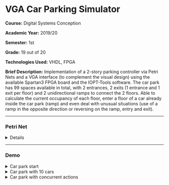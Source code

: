 # VGA Car Parking Simulator

**Course:** Digital Systems Conception

**Academic Year:** 2019/20

**Semester:** 1st

**Grade:** 19 out of 20

**Technologies Used:** VHDL, FPGA

**Brief Description:** Implementation of a 2-story parking controller via Petri Nets and a VGA interface (to complement the visual design) using the available Spartan3 FPGA board and the IOPT-Tools software. The car park has 99 spaces available in total, with 2 entrances, 2 exits (1 entrance and 1 exit per floor) and 2 unidirectional ramps to connect the 2 floors. Able to calculate the current occupancy of each floor, enter a floor of a car already inside the car park (ramp) and even deal with unusual situations (use of a ramp in the opposite direction or reversing on the ramp, entry and exit).

---

### Petri Net

<details>

![PetriNet](https://user-images.githubusercontent.com/46992334/193144408-189590ab-f923-4981-abb4-823f4750bd44.png)

</details>

---

### Demo

<details>
 <summary>Car park start</summary>

![CarParkStart](https://user-images.githubusercontent.com/46992334/193144412-acbe1144-c648-4b19-810a-71a78352a8d9.jpg)

</details>

<details>
 <summary>Car park with 10 cars</summary>

![CarParkWith10Cars](https://user-images.githubusercontent.com/46992334/193144413-b127f5e1-bc2e-4715-92bd-3763788cb74f.jpg)

</details>

<details>
 <summary>Car park with concurrent actions</summary>

![CarParkWithConcurrentActions](https://user-images.githubusercontent.com/46992334/193144406-374036ce-451f-48fd-b739-c9c6a773a923.jpg)

</details>
